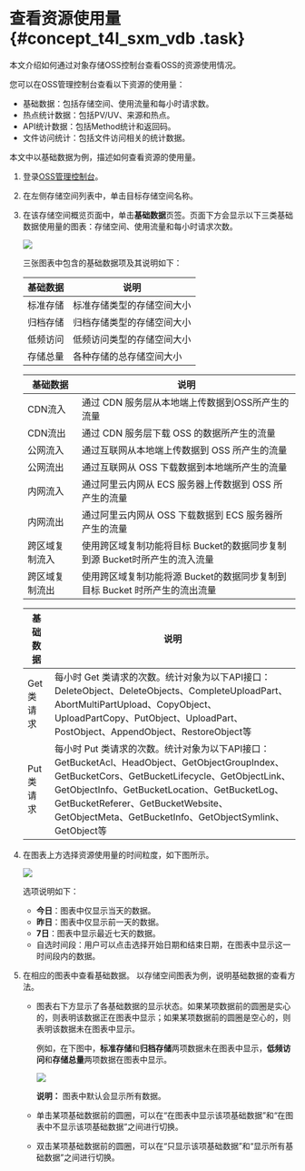 # 查看资源使用量 {#concept_t4l_sxm_vdb .task}

本文介绍如何通过对象存储OSS控制台查看OSS的资源使用情况。

您可以在OSS管理控制台查看以下资源的使用量：

-   基础数据：包括存储空间、使用流量和每小时请求数。
-   热点统计数据：包括PV/UV、来源和热点。
-   API统计数据：包括Method统计和返回码。
-   文件访问统计：包括文件访问相关的统计数据。

本文中以基础数据为例，描述如何查看资源的使用量。

1.  登录[OSS管理控制台](https://oss.console.aliyun.com/)。
2.  在左侧存储空间列表中，单击目标存储空间名称。
3.  在该存储空间概览页面中，单击**基础数据**页签。页面下方会显示以下三类基础数据使用量的图表：存储空间、使用流量和每小时请求次数。 

    ![](http://static-aliyun-doc.oss-cn-hangzhou.aliyuncs.com/assets/img/4766/156768573111432_zh-CN.png)

    三张图表中包含的基础数据项及其说明如下：

    |基础数据|说明|
    |----|--|
    |标准存储|标准存储类型的存储空间大小|
    |归档存储|归档存储类型的存储空间大小|
    |低频访问|低频访问类型的存储空间大小|
    |存储总量|各种存储的总存储空间大小|

    |基础数据|说明|
    |----|--|
    |CDN流入|通过 CDN 服务层从本地端上传数据到OSS所产生的流量|
    |CDN流出|通过 CDN 服务层下载 OSS 的数据所产生的流量|
    |公网流入|通过互联网从本地端上传数据到 OSS 所产生的流量|
    |公网流出|通过互联网从 OSS 下载数据到本地端所产生的流量|
    |内网流入|通过阿里云内网从 ECS 服务器上传数据到 OSS 所产生的流量|
    |内网流出|通过阿里云内网从 OSS 下载数据到 ECS 服务器所产生的流量|
    |跨区域复制流入|使用跨区域复制功能将目标 Bucket的数据同步复制到源 Bucket时所产生的流入流量|
    |跨区域复制流出|使用跨区域复制功能将源 Bucket的数据同步复制到目标 Bucket 时所产生的流出流量|

    |基础数据|说明|
    |----|--|
    |Get类请求|每小时 Get 类请求的次数。统计对象为以下API接口：DeleteObject、DeleteObjects、CompleteUploadPart、AbortMultiPartUpload、CopyObject、UploadPartCopy、PutObject、UploadPart、PostObject、AppendObject、RestoreObject等|
    |Put类请求|每小时 Put 类请求的次数。统计对象为以下API接口：GetBucketAcl、HeadObject、GetObjectGroupIndex、GetBucketCors、GetBucketLifecycle、GetObjectLink、GetObjectInfo、GetBucketLocation、GetBucketLog、GetBucketReferer、GetBucketWebsite、GetObjectMeta、GetBucketInfo、GetObjectSymlink、GetObject等|

4.  在图表上方选择资源使用量的时间粒度，如下图所示。 

    ![](http://static-aliyun-doc.oss-cn-hangzhou.aliyuncs.com/assets/img/4766/15676857312297_zh-CN.png)

    选项说明如下：

    -   **今日**：图表中仅显示当天的数据。
    -   **昨日**：图表中仅显示前一天的数据。
    -   **7日**：图表中显示最近七天的数据。
    -   自选时间段：用户可以点击选择开始日期和结束日期，在图表中显示这一时间段内的数据。
5.  在相应的图表中查看基础数据。 以存储空间图表为例，说明基础数据的查看方法。
    -   图表右下方显示了各基础数据的显示状态。如果某项数据前的圆圈是实心的，则表明该数据正在图表中显示；如果某项数据前的圆圈是空心的，则表明该数据未在图表中显示。

        例如，在下图中，**标准存储**和**归档存储**两项数据未在图表中显示，**低频访问**和**存储总量**两项数据在图表中显示。

        ![](http://static-aliyun-doc.oss-cn-hangzhou.aliyuncs.com/assets/img/4766/15676857312298_zh-CN.png)

        **说明：** 图表中默认会显示所有数据。

    -   单击某项基础数据前的圆圈，可以在“在图表中显示该项基础数据”和“在图表中不显示该项基础数据”之间进行切换。
    -   双击某项基础数据前的圆圈，可以在“只显示该项基础数据”和“显示所有基础数据”之间进行切换。

